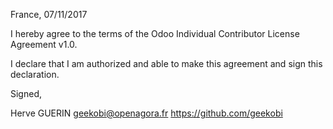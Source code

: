 France, 07/11/2017

I hereby agree to the terms of the Odoo Individual Contributor License
Agreement v1.0.

I declare that I am authorized and able to make this agreement and sign this
declaration.

Signed,

Herve GUERIN geekobi@openagora.fr https://github.com/geekobi
